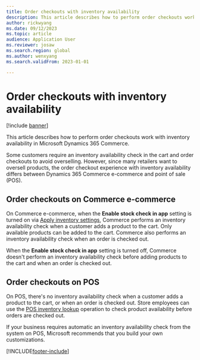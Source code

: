 ```yaml
---
title: Order checkouts with inventory availability
description: This article describes how to perform order checkouts work with inventory availability in Microsoft Dynamics 365 Commerce.
author: rickwyang
ms.date: 09/12/2023
ms.topic: article
audience: Application User
ms.reviewer: josaw
ms.search.region: global
ms.author: wenxyang
ms.search.validFrom: 2023-01-01

---
```


# Order checkouts with inventory availability

[!include [banner](includes/banner.md)]

This article describes how to perform order checkouts work with inventory availability in Microsoft Dynamics 365 Commerce.

Some customers require an inventory availability check in the cart and order checkouts to avoid overselling. However, since many retailers want to oversell products, the order checkout experience with inventory availability differs between Dynamics 365 Commerce e-commerce and point of sale (POS).

## Order checkouts on Commerce e-commerce

On Commerce e-commerce, when the **Enable stock check in app** setting is turned on via [Apply inventory settings](inventory-settings.md), Commerce performs an inventory availability check when a customer adds a product to the cart. Only available products can be added to the cart. Commerce also performs an inventory availability check when an order is checked out.

When the **Enable stock check in app** setting is turned off, Commerce doesn't perform an inventory availability check before adding products to the cart and when an order is checked out.

## Order checkouts on POS

On POS, there's no inventory availability check when a customer adds a product to the cart, or when an order is checked out. Store employees can use the [POS inventory lookup](pos-inventory-lookup-operation.md) operation to check product availability before orders are checked out.

If your business requires automatic an inventory availability check from the system on POS, Microsoft recommends that you build your own customizations.

[!INCLUDE[footer-include](../includes/footer-banner.md)]
